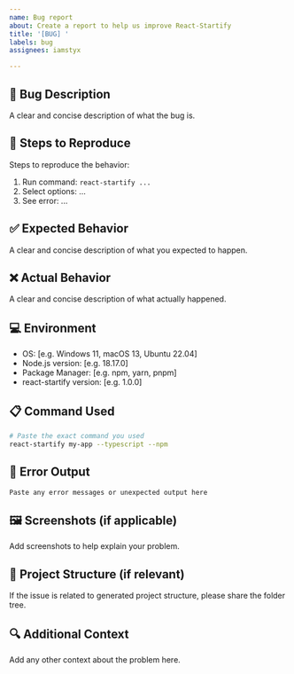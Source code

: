 ```yaml
---
name: Bug report
about: Create a report to help us improve React-Startify
title: '[BUG] '
labels: bug
assignees: iamstyx

---
```


## 🐛 Bug Description
A clear and concise description of what the bug is.

## 🔄 Steps to Reproduce
Steps to reproduce the behavior:
1. Run command: `react-startify ...`
2. Select options: ...
3. See error: ...

## ✅ Expected Behavior
A clear and concise description of what you expected to happen.

## ❌ Actual Behavior
A clear and concise description of what actually happened.

## 💻 Environment
- OS: [e.g. Windows 11, macOS 13, Ubuntu 22.04]
- Node.js version: [e.g. 18.17.0]
- Package Manager: [e.g. npm, yarn, pnpm]
- react-startify version: [e.g. 1.0.0]

## 📋 Command Used
```bash
# Paste the exact command you used
react-startify my-app --typescript --npm
```

## 📝 Error Output
```
Paste any error messages or unexpected output here
```

## 🖼️ Screenshots (if applicable)
Add screenshots to help explain your problem.

## 📁 Project Structure (if relevant)
If the issue is related to generated project structure, please share the folder tree.

## 🔍 Additional Context
Add any other context about the problem here.

